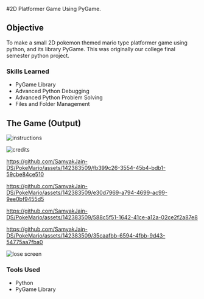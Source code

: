 #2D Platformer Game Using PyGame.

## Objective

To make a small 2D pokemon themed mario type platformer game using python, and its library PyGame.
This was originally our college final semester python project.

### Skills Learned

- PyGame Library
- Advanced Python Debugging
- Advanced Python Problem Solving
- Files and Folder Management

## The Game (Output)

![instructions](https://github.com/SamyakJain-DS/PokeMario/assets/142383509/279b2283-945d-4b68-bb1b-0f40df33bdd1)

![credits](https://github.com/SamyakJain-DS/PokeMario/assets/142383509/9c3b50a9-d4c0-43f6-aa58-3e76b285ccda)

https://github.com/SamyakJain-DS/PokeMario/assets/142383509/fb399c26-3554-45b4-bdb1-59cbe84ce510

https://github.com/SamyakJain-DS/PokeMario/assets/142383509/e30d7969-a794-4699-ac99-9ee0bf9455d5

https://github.com/SamyakJain-DS/PokeMario/assets/142383509/588c5f51-1642-41ce-a12a-02ce2f2a87e8

https://github.com/SamyakJain-DS/PokeMario/assets/142383509/35caafbb-6594-4fbb-9d43-54775aa7fba0

![lose screen](https://github.com/SamyakJain-DS/PokeMario/assets/142383509/41bdaa62-e1d1-4584-9f65-b3099bc3af59)

### Tools Used

- Python
- PyGame Library
